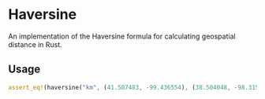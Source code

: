 # Haversine

An implementation of the Haversine formula for calculating geospatial distance in Rust.

## Usage

```rust
assert_eq!(haversine("km", (41.507483, -99.436554), (38.504048, -98.315949)), 347.3288277897736);
```

